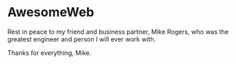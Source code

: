 # AwesomeWeb

Rest in peace to my friend and business partner, Mike Rogers, who was the greatest engineer and person I will ever work with.

Thanks for everything, Mike.
